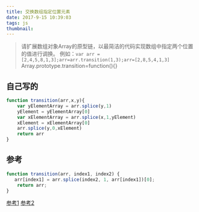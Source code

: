 ```yaml
---
title: 交换数组指定位置元素
date: 2017-9-15 10:39:03
tags: js
thumbnail:
---
```

>请扩展数组对象Array的原型链，以最简洁的代码实现数组中指定两个位置的值进行调换。
>例如：`var arr = [2,4,5,8,1,3];arr=arr.transition(1,3);arr=[2,8,5,4,1,3]`
>Array.prototype.transition=function(){}


## 自己写的

```javascript
function transition(arr,x,y){
    var yElementArray = arr.splice(y,1)
    yElement = yElementArray[0]
    var xElementArray = arr.splice(x,1,yElement)
    xElement = xElementArray[0]
    arr.splice(y,0,xElement)
    return arr
}
```

## 参考

```javascript
function transition(arr, index1, index2) {
   arr[index1] = arr.splice(index2, 1, arr[index1])[0];
    return arr;
}
```

[参考1](http://www.cnblogs.com/dearxinli/p/6802151.html)
[参考2](https://my.oschina.net/u/1417838/blog/809438)